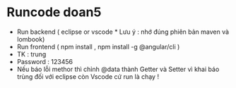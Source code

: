 # Runcode doan5
- Run backend ( eclipse  or vscode * Lưu ý : nhớ đúng phiên bản maven và lombook)
- Run frontend ( npm install , npm install -g @angular/cli )
- TK : trung
- Password : 123456
- Nếu báo lỗi methor thì chỉnh @data thành Getter và Setter vì khai báo trùng đối với eclipse còn Vscode cứ run là chạy !
